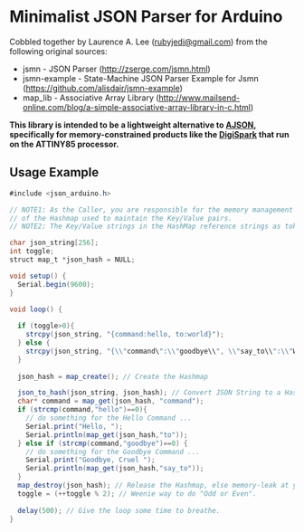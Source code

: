 Minimalist JSON Parser for Arduino
==================================

Cobbled together by Laurence A. Lee (rubyjedi@gmail.com) from the following original sources:

* jsmn         - JSON Parser (http://zserge.com/jsmn.html)
* jsmn-example - State-Machine JSON Parser Example for Jsmn (https://github.com/alisdair/jsmn-example)
* map_lib      - Associative Array Library (http://www.mailsend-online.com/blog/a-simple-associative-array-library-in-c.html)

**This library is intended to be a lightweight alternative to [AJSON](https://github.com/interactive-matter/aJson.git), specifically for memory-constrained products like the [DigiSpark](http://digistump.com/product.php?id=1) that run on the ATTINY85 processor.**

## Usage Example ##
``` java
#include <json_arduino.h>

// NOTE1: As the Caller, you are responsible for the memory management (calling map_create() and map_destroy())
// of the Hashmap used to maintain the Key/Value pairs.
// NOTE2: The Key/Value strings in the HashMap reference strings as tokenized within the original JSON String.

char json_string[256];
int toggle;
struct map_t *json_hash = NULL;

void setup() {
  Serial.begin(9600);
}

void loop() {
  
  if (toggle>0){
    strcpy(json_string, "{command:hello, to:world}");
  } else {
    strcpy(json_string, "{\\"command\":\\"goodbye\\", \\"say_to\\":\\"World\\"}"); // Demonstrates quotation-marks around tokens are handled by Jsmn OK.
  }
  
  json_hash = map_create(); // Create the Hashmap

  json_to_hash(json_string, json_hash); // Convert JSON String to a Hashmap of Key/Value Pairs
  char* command = map_get(json_hash, "command");
  if (strcmp(command,"hello")==0){
    // do something for the Hello Command ...
    Serial.print("Hello, ");
    Serial.println(map_get(json_hash,"to"));
  } else if (strcmp(command,"goodbye")==0) {
    // do something for the Goodbye Command ...
    Serial.print("Goodbye, Cruel ");
    Serial.println(map_get(json_hash,"say_to"));
  }
  map_destroy(json_hash); // Release the Hashmap, else memory-leak at your own peril.
  toggle = (++toggle % 2); // Weenie way to do "Odd or Even".
  
  delay(500); // Give the loop some time to breathe.
}

```
